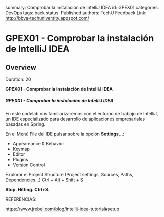 summary: Comprobar la instalación de IntelliJ IDEA
id: GPEX01
categories: DevOps
tags: back
status: Published 
authors: TechU
Feedback Link: http://bbva-techuniversity.appspot.com/

# GPEX01 - Comprobar la instalación de IntelliJ IDEA
<!-- ------------------------ -->
## Overview 
Duration: 20

**GPEX01 - Comprobar la instalación de IntelliJ IDEA** 

##### **GPEX01** - Comprobar la instalación de IntelliJ IDEA

En este codelab nos familiarizaremos con el entorno de trabajo de IntelliJ, un IDE especializado para desarrollo de aplicaciones empresariales basadas en Spring.

En el Menú File del IDE pulsar sobre la opción **Settings…**:

- Appeareance & Behavior
- Keymap
- Editor
- Plugins
- Version Control

Explorar el Project Structure (Project settings, Sources, Paths, Dependencies…) Ctrl + Alt + Shift + S

 **Stop. Hitting. Ctrl+S.**

REFERENCIAS:

https://www.jrebel.com/blog/intellij-idea-tutorial#setup